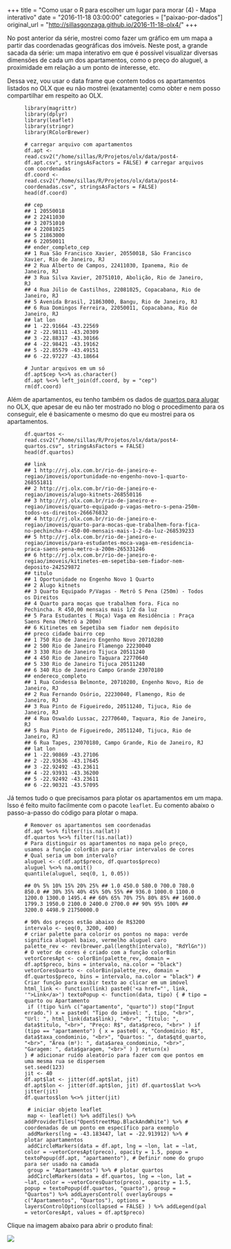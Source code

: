 +++
title = "Como usar o R para escolher um lugar para morar (4) - Mapa interativo"
date = "2016-11-18 03:00:00"
categories = ["paixao-por-dados"]
original_url = "http://sillasgonzaga.github.io/2016-11-18-olx4/"
+++

<article class="blog-post">
<p>
No post anterior da série, mostrei como fazer um gráfico em um mapa a
partir das coordenadas geográficas dos imóveis. Neste post, a grande
sacada da série: um mapa interativo em que é possível visualizar
diversas dimensões de cada um dos apartamentos, como o preço do aluguel,
a proximidade em relação a um ponto de interesse, etc.
</p>
<p>
Dessa vez, vou usar o data frame que contem todos os apartamentos
listados no OLX que eu não mostrei (exatamente) como obter e nem posso
compartilhar em respeito ao OLX.
</p>
<figure class="highlight">
<pre><code class="language-r"><span class="n">library</span><span class="p">(</span><span class="n">magrittr</span><span class="p">)</span><span class="w">
</span><span class="n">library</span><span class="p">(</span><span class="n">dplyr</span><span class="p">)</span><span class="w">
</span><span class="n">library</span><span class="p">(</span><span class="n">leaflet</span><span class="p">)</span><span class="w">
</span><span class="n">library</span><span class="p">(</span><span class="n">stringr</span><span class="p">)</span><span class="w">
</span><span class="n">library</span><span class="p">(</span><span class="n">RColorBrewer</span><span class="p">)</span></code></pre>
</figure>
<figure class="highlight">
<pre><code class="language-r"><span class="c1"># carregar arquivo com apartamentos
</span><span class="n">df.apt</span><span class="w"> </span><span class="o">&lt;-</span><span class="w"> </span><span class="n">read.csv2</span><span class="p">(</span><span class="s2">&quot;/home/sillas/R/Projetos/olx/data/post4-df.apt.csv&quot;</span><span class="p">,</span><span class="w"> </span><span class="n">stringsAsFactors</span><span class="w"> </span><span class="o">=</span><span class="w"> </span><span class="kc">FALSE</span><span class="p">)</span><span class="w"> </span><span class="c1"># carregar arquivos com coordenadas
</span><span class="n">df.coord</span><span class="w"> </span><span class="o">&lt;-</span><span class="w"> </span><span class="n">read.csv2</span><span class="p">(</span><span class="s2">&quot;/home/sillas/R/Projetos/olx/data/post4-coordenadas.csv&quot;</span><span class="p">,</span><span class="w"> </span><span class="n">stringsAsFactors</span><span class="w"> </span><span class="o">=</span><span class="w"> </span><span class="kc">FALSE</span><span class="p">)</span><span class="w">
</span><span class="n">head</span><span class="p">(</span><span class="n">df.coord</span><span class="p">)</span></code></pre>
</figure>
<figure class="highlight">
<pre><code class="language-text">## cep
## 1 20550018
## 2 22411030
## 3 20751010
## 4 22081025
## 5 21863000
## 6 22050011
## ender_completo_cep
## 1 Rua S&#xE3;o Francisco Xavier, 20550018, S&#xE3;o Francisco Xavier, Rio de Janeiro, RJ
## 2 Rua Alberto de Campos, 22411030, Ipanema, Rio de Janeiro, RJ
## 3 Rua Silva Xavier, 20751010, Aboli&#xE7;&#xE3;o, Rio de Janeiro, RJ
## 4 Rua J&#xFA;lio de Castilhos, 22081025, Copacabana, Rio de Janeiro, RJ
## 5 Avenida Brasil, 21863000, Bangu, Rio de Janeiro, RJ
## 6 Rua Domingos Ferreira, 22050011, Copacabana, Rio de Janeiro, RJ
## lat lon
## 1 -22.91664 -43.22569
## 2 -22.98111 -43.20309
## 3 -22.88317 -43.30166
## 4 -22.98421 -43.19162
## 5 -22.85579 -43.49151
## 6 -22.97227 -43.18664</code></pre>
</figure>
<figure class="highlight">
<pre><code class="language-r"><span class="c1"># Juntar arquivos em um s&#xF3;
</span><span class="n">df.apt</span><span class="o">$</span><span class="n">cep</span><span class="w"> </span><span class="o">%&lt;&gt;%</span><span class="w"> </span><span class="nf">as.character</span><span class="p">()</span><span class="w">
</span><span class="n">df.apt</span><span class="w"> </span><span class="o">%&lt;&gt;%</span><span class="w"> </span><span class="n">left_join</span><span class="p">(</span><span class="n">df.coord</span><span class="p">,</span><span class="w"> </span><span class="n">by</span><span class="w"> </span><span class="o">=</span><span class="w"> </span><span class="s2">&quot;cep&quot;</span><span class="p">)</span><span class="w">
</span><span class="n">rm</span><span class="p">(</span><span class="n">df.coord</span><span class="p">)</span></code></pre>
</figure>
<p>
Além de apartamentos, eu tenho também os dados de
<a href="http://rj.olx.com.br/rio-de-janeiro-e-regiao/imoveis/aluguel/aluguel-de-quartos">quartos
para alugar</a> no OLX, que apesar de eu não ter mostrado no blog o
procedimento para os conseguir, ele é basicamente o mesmo do que eu
mostrei para os apartamentos.
</p>
<figure class="highlight">
<pre><code class="language-r"><span class="n">df.quartos</span><span class="w"> </span><span class="o">&lt;-</span><span class="w"> </span><span class="n">read.csv2</span><span class="p">(</span><span class="s2">&quot;/home/sillas/R/Projetos/olx/data/post4-quartos.csv&quot;</span><span class="p">,</span><span class="w"> </span><span class="n">stringsAsFactors</span><span class="w"> </span><span class="o">=</span><span class="w"> </span><span class="kc">FALSE</span><span class="p">)</span><span class="w">
</span><span class="n">head</span><span class="p">(</span><span class="n">df.quartos</span><span class="p">)</span></code></pre>
</figure>
<figure class="highlight">
<pre><code class="language-text">## link
## 1 http://rj.olx.com.br/rio-de-janeiro-e-regiao/imoveis/oportunidade-no-engenho-novo-1-quarto-268551811
## 2 http://rj.olx.com.br/rio-de-janeiro-e-regiao/imoveis/alugo-kitnets-268550116
## 3 http://rj.olx.com.br/rio-de-janeiro-e-regiao/imoveis/quarto-equipado-p-vagas-metro-s-pena-250m-todos-os-direitos-266676832
## 4 http://rj.olx.com.br/rio-de-janeiro-e-regiao/imoveis/quarto-para-mocas-que-trabalhem-fora-fica-no-pechincha-r-450-00-mensais-mais-1-2-da-luz-268539233
## 5 http://rj.olx.com.br/rio-de-janeiro-e-regiao/imoveis/para-estudantes-moca-vaga-em-residencia-praca-saens-pena-metro-a-200m-265331246
## 6 http://rj.olx.com.br/rio-de-janeiro-e-regiao/imoveis/kitinetes-em-sepetiba-sem-fiador-nem-deposito-242529872
## titulo
## 1 Oportunidade no Engenho Novo 1 Quarto
## 2 Alugo kitnets
## 3 Quarto Equipado P/Vagas - Metr&#xF4; S Pena (250m) - Todos os Direitos
## 4 Quarto para mo&#xE7;as que trabalhem fora. Fica no Pechincha. R 450,00 mensais mais 1/2 da luz
## 5 Para Estudantes ( Mo&#xE7;a) Vaga em Resid&#xEA;ncia : Pra&#xE7;a Saens Pena (Metr&#xF4; a 200m)
## 6 Kitinetes em Sepetiba sem fiador nem dep&#xF3;sito
## preco cidade bairro cep
## 1 750 Rio de Janeiro Engenho Novo 20710280
## 2 500 Rio de Janeiro Flamengo 22230040
## 3 330 Rio de Janeiro Tijuca 20511240
## 4 450 Rio de Janeiro Taquara 22770640
## 5 330 Rio de Janeiro Tijuca 20511240
## 6 340 Rio de Janeiro Campo Grande 23070180
## endereco_completo
## 1 Rua Condessa Belmonte, 20710280, Engenho Novo, Rio de Janeiro, RJ
## 2 Rua Fernando Os&#xF3;rio, 22230040, Flamengo, Rio de Janeiro, RJ
## 3 Rua Pinto de Figueiredo, 20511240, Tijuca, Rio de Janeiro, RJ
## 4 Rua Oswaldo Lussac, 22770640, Taquara, Rio de Janeiro, RJ
## 5 Rua Pinto de Figueiredo, 20511240, Tijuca, Rio de Janeiro, RJ
## 6 Rua Tapes, 23070180, Campo Grande, Rio de Janeiro, RJ
## lat lon
## 1 -22.90869 -43.27106
## 2 -22.93636 -43.17645
## 3 -22.92492 -43.23611
## 4 -22.93931 -43.36200
## 5 -22.92492 -43.23611
## 6 -22.90321 -43.57095</code></pre>
</figure>
<p>
Já temos tudo o que precisamos para plotar os apartamentos em um mapa.
Isso é feito muito facilmente com o pacote
<code class="highlighter-rouge">leaflet</code>. Eu comento abaixo o
passo-a-passo do código para plotar o mapa.
</p>
<figure class="highlight">
<pre><code class="language-r"><span class="c1"># Remover os apartamentos sem coordenadas
</span><span class="n">df.apt</span><span class="w"> </span><span class="o">%&lt;&gt;%</span><span class="w"> </span><span class="n">filter</span><span class="p">(</span><span class="o">!</span><span class="nf">is.na</span><span class="p">(</span><span class="n">lat</span><span class="p">))</span><span class="w">
</span><span class="n">df.quartos</span><span class="w"> </span><span class="o">%&lt;&gt;%</span><span class="w"> </span><span class="n">filter</span><span class="p">(</span><span class="o">!</span><span class="nf">is.na</span><span class="p">(</span><span class="n">lat</span><span class="p">))</span><span class="w">
</span><span class="c1"># Para distinguir os apartamentos no mapa pelo pre&#xE7;o, usamos a fun&#xE7;&#xE3;o colorBin para criar intervalos de cores
# Qual seria um bom intervalo?
</span><span class="n">aluguel</span><span class="w"> </span><span class="o">&lt;-</span><span class="w"> </span><span class="nf">c</span><span class="p">(</span><span class="n">df.apt</span><span class="o">$</span><span class="n">preco</span><span class="p">,</span><span class="w"> </span><span class="n">df.quartos</span><span class="o">$</span><span class="n">preco</span><span class="p">)</span><span class="w">
</span><span class="n">aluguel</span><span class="w"> </span><span class="o">%&lt;&gt;%</span><span class="w"> </span><span class="n">na.omit</span><span class="p">()</span><span class="w">
</span><span class="n">quantile</span><span class="p">(</span><span class="n">aluguel</span><span class="p">,</span><span class="w"> </span><span class="n">seq</span><span class="p">(</span><span class="m">0</span><span class="p">,</span><span class="w"> </span><span class="m">1</span><span class="p">,</span><span class="w"> </span><span class="m">0.05</span><span class="p">))</span></code></pre>
</figure>
<figure class="highlight">
<pre><code class="language-text">## 0% 5% 10% 15% 20% 25% ## 1.0 450.0 580.0 700.0 780.0 850.0 ## 30% 35% 40% 45% 50% 55% ## 936.0 1000.0 1100.0 1200.0 1300.0 1495.4 ## 60% 65% 70% 75% 80% 85% ## 1600.0 1799.3 1950.0 2100.0 2400.0 2700.0 ## 90% 95% 100% ## 3200.0 4498.9 21750000.0</code></pre>
</figure>
<figure class="highlight">
<pre><code class="language-r"><span class="c1"># 90% dos pre&#xE7;os est&#xE3;o abaixo de R$3200
</span><span class="n">intervalo</span><span class="w"> </span><span class="o">&lt;-</span><span class="w"> </span><span class="n">seq</span><span class="p">(</span><span class="m">0</span><span class="p">,</span><span class="w"> </span><span class="m">3200</span><span class="p">,</span><span class="w"> </span><span class="m">400</span><span class="p">)</span><span class="w">
</span><span class="c1"># criar palette para colorir os pontos no mapa: verde significa aluguel baixo, vermelho aluguel caro
</span><span class="n">palette_rev</span><span class="w"> </span><span class="o">&lt;-</span><span class="w"> </span><span class="n">rev</span><span class="p">(</span><span class="n">brewer.pal</span><span class="p">(</span><span class="nf">length</span><span class="p">(</span><span class="n">intervalo</span><span class="p">),</span><span class="w"> </span><span class="s2">&quot;RdYlGn&quot;</span><span class="p">))</span><span class="w"> </span><span class="c1"># O vetor de cores &#xE9; criado com a fun&#xE7;&#xE3;o colorBin
</span><span class="n">vetorCoresApt</span><span class="w"> </span><span class="o">&lt;-</span><span class="w"> </span><span class="n">colorBin</span><span class="p">(</span><span class="n">palette_rev</span><span class="p">,</span><span class="w"> </span><span class="n">domain</span><span class="w"> </span><span class="o">=</span><span class="w"> </span><span class="n">df.apt</span><span class="o">$</span><span class="n">preco</span><span class="p">,</span><span class="w"> </span><span class="n">bins</span><span class="w"> </span><span class="o">=</span><span class="w"> </span><span class="n">intervalo</span><span class="p">,</span><span class="w"> </span><span class="n">na.color</span><span class="w"> </span><span class="o">=</span><span class="w"> </span><span class="s2">&quot;black&quot;</span><span class="p">)</span><span class="w">
</span><span class="n">vetorCoresQuarto</span><span class="w"> </span><span class="o">&lt;-</span><span class="w"> </span><span class="n">colorBin</span><span class="p">(</span><span class="n">palette_rev</span><span class="p">,</span><span class="w"> </span><span class="n">domain</span><span class="w"> </span><span class="o">=</span><span class="w"> </span><span class="n">df.quartos</span><span class="o">$</span><span class="n">preco</span><span class="p">,</span><span class="w"> </span><span class="n">bins</span><span class="w"> </span><span class="o">=</span><span class="w"> </span><span class="n">intervalo</span><span class="p">,</span><span class="w"> </span><span class="n">na.color</span><span class="w"> </span><span class="o">=</span><span class="w"> </span><span class="s2">&quot;black&quot;</span><span class="p">)</span><span class="w"> </span><span class="c1"># Criar fun&#xE7;&#xE3;o para exibir texto ao clicar em um im&#xF3;vel
</span><span class="n">html_link</span><span class="w"> </span><span class="o">&lt;-</span><span class="w"> </span><span class="k">function</span><span class="p">(</span><span class="n">link</span><span class="p">)</span><span class="w"> </span><span class="n">paste0</span><span class="p">(</span><span class="s1">&apos;&lt;a href=&quot;&apos;</span><span class="p">,</span><span class="w"> </span><span class="n">link</span><span class="p">,</span><span class="w"> </span><span class="s1">&apos;&quot;&gt;Link&lt;/a&gt;&apos;</span><span class="p">)</span><span class="w"> </span><span class="n">textoPopup</span><span class="w"> </span><span class="o">&lt;-</span><span class="w"> </span><span class="k">function</span><span class="p">(</span><span class="n">data</span><span class="p">,</span><span class="w"> </span><span class="n">tipo</span><span class="p">)</span><span class="w"> </span><span class="p">{</span><span class="w"> </span><span class="c1"># tipo = quarto ou Apartamento
</span><span class="w"> </span><span class="k">if</span><span class="w"> </span><span class="p">(</span><span class="o">!</span><span class="n">tipo</span><span class="w"> </span><span class="o">%in%</span><span class="w"> </span><span class="nf">c</span><span class="p">(</span><span class="s2">&quot;apartamento&quot;</span><span class="p">,</span><span class="w"> </span><span class="s2">&quot;quarto&quot;</span><span class="p">))</span><span class="w"> </span><span class="n">stop</span><span class="p">(</span><span class="s2">&quot;Input errado.&quot;</span><span class="p">)</span><span class="w"> </span><span class="n">x</span><span class="w"> </span><span class="o">=</span><span class="w"> </span><span class="n">paste0</span><span class="p">(</span><span class="w"> </span><span class="s2">&quot;Tipo do im&#xF3;vel: &quot;</span><span class="p">,</span><span class="w"> </span><span class="n">tipo</span><span class="p">,</span><span class="w"> </span><span class="s2">&quot;&lt;br&gt;&quot;</span><span class="p">,</span><span class="w"> </span><span class="s2">&quot;Url: &quot;</span><span class="p">,</span><span class="w"> </span><span class="n">html_link</span><span class="p">(</span><span class="n">data</span><span class="o">$</span><span class="n">link</span><span class="p">),</span><span class="w"> </span><span class="s2">&quot;&lt;br&gt;&quot;</span><span class="p">,</span><span class="w"> </span><span class="s2">&quot;T&#xED;tulo: &quot;</span><span class="p">,</span><span class="w"> </span><span class="n">data</span><span class="o">$</span><span class="n">titulo</span><span class="p">,</span><span class="w"> </span><span class="s2">&quot;&lt;br&gt;&quot;</span><span class="p">,</span><span class="w"> </span><span class="s2">&quot;Pre&#xE7;o: R$&quot;</span><span class="p">,</span><span class="w"> </span><span class="n">data</span><span class="o">$</span><span class="n">preco</span><span class="p">,</span><span class="w"> </span><span class="s2">&quot;&lt;br&gt;&quot;</span><span class="w"> </span><span class="p">)</span><span class="w"> </span><span class="k">if</span><span class="w"> </span><span class="p">(</span><span class="n">tipo</span><span class="w"> </span><span class="o">==</span><span class="w"> </span><span class="s2">&quot;apartamento&quot;</span><span class="p">)</span><span class="w"> </span><span class="p">{</span><span class="w"> </span><span class="n">x</span><span class="w"> </span><span class="o">=</span><span class="w"> </span><span class="n">paste0</span><span class="p">(</span><span class="w"> </span><span class="n">x</span><span class="p">,</span><span class="w"> </span><span class="s2">&quot;Condom&#xED;nio: R$&quot;</span><span class="p">,</span><span class="w"> </span><span class="n">data</span><span class="o">$</span><span class="n">taxa_condominio</span><span class="p">,</span><span class="w"> </span><span class="s2">&quot;&lt;br&gt;&quot;</span><span class="p">,</span><span class="w"> </span><span class="s2">&quot;Quartos: &quot;</span><span class="p">,</span><span class="w"> </span><span class="n">data</span><span class="o">$</span><span class="n">qtd_quarto</span><span class="p">,</span><span class="w"> </span><span class="s2">&quot;&lt;br&gt;&quot;</span><span class="p">,</span><span class="w"> </span><span class="s2">&quot;&#xC1;rea (m&#xB2;): &quot;</span><span class="p">,</span><span class="w"> </span><span class="n">data</span><span class="o">$</span><span class="n">area_condominio</span><span class="p">,</span><span class="w"> </span><span class="s2">&quot;&lt;br&gt;&quot;</span><span class="p">,</span><span class="w"> </span><span class="s2">&quot;Garagem: &quot;</span><span class="p">,</span><span class="w"> </span><span class="n">data</span><span class="o">$</span><span class="n">garagem</span><span class="p">,</span><span class="w"> </span><span class="s2">&quot;&lt;br&gt;&quot;</span><span class="w"> </span><span class="p">)</span><span class="w"> </span><span class="p">}</span><span class="w"> </span><span class="nf">return</span><span class="p">(</span><span class="n">x</span><span class="p">)</span><span class="w">
</span><span class="p">}</span><span class="w"> </span><span class="c1"># adicionar ru&#xED;do aleat&#xF3;rio para fazer com que pontos em uma mesma rua se dispersem
</span><span class="n">set.seed</span><span class="p">(</span><span class="m">123</span><span class="p">)</span><span class="w">
</span><span class="n">jit</span><span class="w"> </span><span class="o">&lt;-</span><span class="w"> </span><span class="m">40</span><span class="w">
</span><span class="n">df.apt</span><span class="o">$</span><span class="n">lat</span><span class="w"> </span><span class="o">&lt;-</span><span class="w"> </span><span class="n">jitter</span><span class="p">(</span><span class="n">df.apt</span><span class="o">$</span><span class="n">lat</span><span class="p">,</span><span class="w"> </span><span class="n">jit</span><span class="p">)</span><span class="w">
</span><span class="n">df.apt</span><span class="o">$</span><span class="n">lon</span><span class="w"> </span><span class="o">&lt;-</span><span class="w"> </span><span class="n">jitter</span><span class="p">(</span><span class="n">df.apt</span><span class="o">$</span><span class="n">lon</span><span class="p">,</span><span class="w"> </span><span class="n">jit</span><span class="p">)</span><span class="w"> </span><span class="n">df.quartos</span><span class="o">$</span><span class="n">lat</span><span class="w"> </span><span class="o">%&lt;&gt;%</span><span class="w"> </span><span class="n">jitter</span><span class="p">(</span><span class="n">jit</span><span class="p">)</span><span class="w">
</span><span class="n">df.quartos</span><span class="o">$</span><span class="n">lon</span><span class="w"> </span><span class="o">%&lt;&gt;%</span><span class="w"> </span><span class="n">jitter</span><span class="p">(</span><span class="n">jit</span><span class="p">)</span></code></pre>
</figure>
<figure class="highlight">
<pre><code class="language-r"><span class="w"> </span><span class="c1"># iniciar objeto leaflet
</span><span class="w"> </span><span class="n">map</span><span class="w"> </span><span class="o">&lt;-</span><span class="w"> </span><span class="n">leaflet</span><span class="p">()</span><span class="w"> </span><span class="o">%&gt;%</span><span class="w"> </span><span class="n">addTiles</span><span class="p">()</span><span class="w"> </span><span class="o">%&gt;%</span><span class="w"> </span><span class="n">addProviderTiles</span><span class="p">(</span><span class="s2">&quot;OpenStreetMap.BlackAndWhite&quot;</span><span class="p">)</span><span class="w"> </span><span class="o">%&gt;%</span><span class="w"> </span><span class="c1"># coordenadas de um ponto em espec&#xED;fico para exemplo
</span><span class="w"> </span><span class="n">addMarkers</span><span class="p">(</span><span class="n">lng</span><span class="w"> </span><span class="o">=</span><span class="w"> </span><span class="m">-43.183447</span><span class="p">,</span><span class="w"> </span><span class="n">lat</span><span class="w"> </span><span class="o">=</span><span class="w"> </span><span class="m">-22.913912</span><span class="p">)</span><span class="w"> </span><span class="o">%&gt;%</span><span class="w"> </span><span class="c1"># plotar apartamentos
</span><span class="w"> </span><span class="n">addCircleMarkers</span><span class="p">(</span><span class="n">data</span><span class="w"> </span><span class="o">=</span><span class="w"> </span><span class="n">df.apt</span><span class="p">,</span><span class="w"> </span><span class="n">lng</span><span class="w"> </span><span class="o">=</span><span class="w"> </span><span class="o">~</span><span class="n">lon</span><span class="p">,</span><span class="w"> </span><span class="n">lat</span><span class="w"> </span><span class="o">=</span><span class="w"> </span><span class="o">~</span><span class="n">lat</span><span class="p">,</span><span class="w"> </span><span class="n">color</span><span class="w"> </span><span class="o">=</span><span class="w"> </span><span class="o">~</span><span class="n">vetorCoresApt</span><span class="p">(</span><span class="n">preco</span><span class="p">),</span><span class="w"> </span><span class="n">opacity</span><span class="w"> </span><span class="o">=</span><span class="w"> </span><span class="m">1.5</span><span class="p">,</span><span class="w"> </span><span class="n">popup</span><span class="w"> </span><span class="o">=</span><span class="w"> </span><span class="n">textoPopup</span><span class="p">(</span><span class="n">df.apt</span><span class="p">,</span><span class="w"> </span><span class="s2">&quot;apartamento&quot;</span><span class="p">),</span><span class="w"> </span><span class="c1"># Definir nome do grupo para ser usado na camada
</span><span class="w"> </span><span class="n">group</span><span class="w"> </span><span class="o">=</span><span class="w"> </span><span class="s2">&quot;Apartamentos&quot;</span><span class="p">)</span><span class="w"> </span><span class="o">%&gt;%</span><span class="w"> </span><span class="c1"># plotar quartos
</span><span class="w"> </span><span class="n">addCircleMarkers</span><span class="p">(</span><span class="n">data</span><span class="w"> </span><span class="o">=</span><span class="w"> </span><span class="n">df.quartos</span><span class="p">,</span><span class="w"> </span><span class="n">lng</span><span class="w"> </span><span class="o">=</span><span class="w"> </span><span class="o">~</span><span class="n">lon</span><span class="p">,</span><span class="w"> </span><span class="n">lat</span><span class="w"> </span><span class="o">=</span><span class="w"> </span><span class="o">~</span><span class="n">lat</span><span class="p">,</span><span class="w"> </span><span class="n">color</span><span class="w"> </span><span class="o">=</span><span class="w"> </span><span class="o">~</span><span class="n">vetorCoresQuarto</span><span class="p">(</span><span class="n">preco</span><span class="p">),</span><span class="w"> </span><span class="n">opacity</span><span class="w"> </span><span class="o">=</span><span class="w"> </span><span class="m">1.5</span><span class="p">,</span><span class="w"> </span><span class="n">popup</span><span class="w"> </span><span class="o">=</span><span class="w"> </span><span class="n">textoPopup</span><span class="p">(</span><span class="n">df.quartos</span><span class="p">,</span><span class="w"> </span><span class="s2">&quot;quarto&quot;</span><span class="p">),</span><span class="w"> </span><span class="n">group</span><span class="w"> </span><span class="o">=</span><span class="w"> </span><span class="s2">&quot;Quartos&quot;</span><span class="p">)</span><span class="w"> </span><span class="o">%&gt;%</span><span class="w"> </span><span class="n">addLayersControl</span><span class="p">(</span><span class="w"> </span><span class="n">overlayGroups</span><span class="w"> </span><span class="o">=</span><span class="w"> </span><span class="nf">c</span><span class="p">(</span><span class="s2">&quot;Apartamentos&quot;</span><span class="p">,</span><span class="w"> </span><span class="s2">&quot;Quartos&quot;</span><span class="p">),</span><span class="w"> </span><span class="n">options</span><span class="w"> </span><span class="o">=</span><span class="w"> </span><span class="n">layersControlOptions</span><span class="p">(</span><span class="n">collapsed</span><span class="w"> </span><span class="o">=</span><span class="w"> </span><span class="kc">FALSE</span><span class="p">)</span><span class="w"> </span><span class="p">)</span><span class="w"> </span><span class="o">%&gt;%</span><span class="w"> </span><span class="n">addLegend</span><span class="p">(</span><span class="n">pal</span><span class="w"> </span><span class="o">=</span><span class="w"> </span><span class="n">vetorCoresApt</span><span class="p">,</span><span class="w"> </span><span class="n">values</span><span class="w"> </span><span class="o">=</span><span class="w"> </span><span class="n">df.apt</span><span class="o">$</span><span class="n">preco</span><span class="p">)</span></code></pre>
</figure>
<p>
Clique na imagem abaixo para abrir o produto final:
</p>
<p>
<http://i.imgur.com/dDpeckS.png>
</p>
<p>
<a href="https://sillasgonzaga.shinyapps.io/aptsnorio/"><img src="http://i.imgur.com/dDpeckS.png"></a>
</p>
</article>


